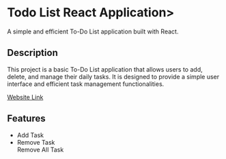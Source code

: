 <h1>Todo List React  Application></h1>
<p>A simple and efficient To-Do List application built with React.</p>

<h2>Description</h2>
<p>This project is a basic To-Do List application that allows users to add, delete, and manage their daily tasks. It is designed to provide a simple user interface and efficient task management functionalities.</p>
<a href="https://dainty-snickerdoodle-145b48.netlify.app">Website Link</a>
<h2>Features</h2>
<ul><li>Add Task</li>
<li>Remove Task</li
<li>Remove All Task</li</ul>
